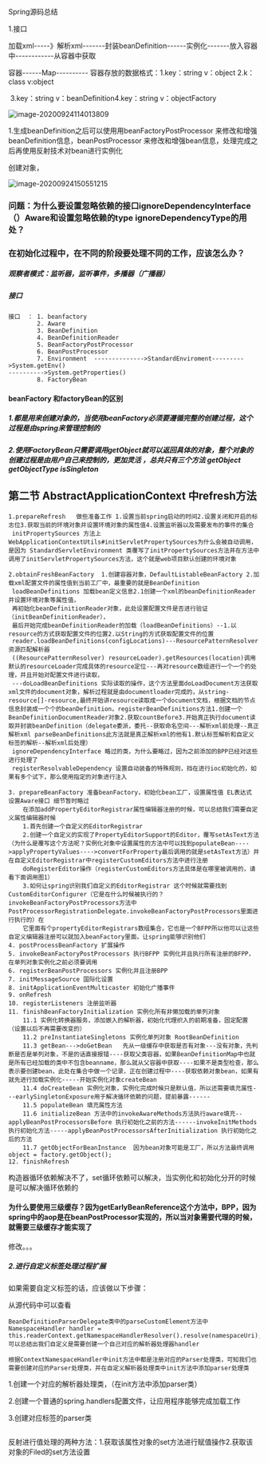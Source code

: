 Spring源码总结

1.接口 

加载xml-----》解析xml-------封装beanDefinition------实例化-------放入容器中------------从容器中获取



容器------Map----------                容器存放的数据格式：1.key：string  v：object 2.k：class v:object

​													3.key：string  v：beanDefinition4.key：string  v：objectFactory 



![image-20200924114013809](D:\马士兵架构\myProject\spring-springboot源码学习\五期源码课总结\iamges\image-20200924114013809.png)



1.生成beanDefinition之后可以使用用beanFactoryPostProcessor 来修改和增强beanDefinition信息，beanPostProcessor 来修改和增强bean信息，处理完成之后再使用反射技术对bean进行实例化

创建对象，

![image-20200924150551215](D:\马士兵架构\myProject\spring-springboot源码学习\五期源码课总结\iamges\image-20200924150551215.png)



### 问题：为什么要设置忽略依赖的接口ignoreDependencyInterface（）Aware和设置忽略依赖的type ignoreDependencyType的用处？



### 在初始化过程中，在不同的阶段要处理不同的工作，应该怎么办？

##### 观察者模式：监听器，监听事件，多播器（广播器）

##### 	接口

```
接口  ： 1. beanfactory
		2. Aware
		3. BeanDefinition
		4. BeanDefinitionReader
		5. BeanFactoryPostProcessor
		6. BeanPostProcessor
		7. Environment  -------------->StandardEnviroment--------->System.getEnv() 																---------->System.getProperties()
		8. FactoryBean 
```

####  beanFactory 和factoryBean的区别 

##### 1.都是用来创建对象的，当使用beanFactory必须要遵循完整的创建过程，这个过程是由spring来管理控制的

##### 2.使用FactoryBean只需要调用getObject就可以返回具体的对象，整个对象的创建过程是由用户自己来控制的，更加灵活  ，总共只有三个方法  getObject  getObjectType  isSingleton



## 第二节 AbstractApplicationContext 中refresh方法

```
1.prepareRefresh   做些准备工作 1.设置当前spring启动的时间2.设置关闭和开启的标志位3.获取当前的环境对象并设置环境对象的属性值4.设置监听器以及需要发布的事件的集合
 initPropertySources 方法上 WebApplicationContextUtils#initServletPropertySources为什么会被自动调用，是因为 StandardServletEnvironment 类覆写了initPropertySources方法并在方法中调用了initServletPropertySources方法，这个就是web项目默认创建的环境对象

2.obtainFreshBeanFactory  1.创建容器对象，DefaultListableBeanFactory 2.加载xml配置文件的属性值到当前工厂中，最重要的就是BeanDefinition
 loadBeanDefinitions 加载bean定义信息2.1创建一个xml的beanDefinitionReader并设置环境对象等属性值，
 再初始化beanDefinitionReader对象，此处设置配置文件是否进行验证（initBeanDefinitionReader），
 最后开始完成beanDefinitionReader的加载（loadBeanDefinitions）--1.以resource的方式获取配置文件的位置2.以String的方式获取配置文件的位置
 reader.loadBeanDefinitions(configLocations)---ResourcePatternResolver资源匹配解析器
 ((ResourcePatternResolver) resourceLoader).getResources(location)调用默认的resourceLoader完成具体的resource定位---再对resource数组进行一个一个的处理，并且开始对配置文件进行读取，
 ---doLoadBeanDefinitions 实际读取的操作，这个方法里面doLoadDocument方法获取xml文件的document对象，解析过程就是由documentloader完成的，从string-resource[]-resource,最终开始讲resource读取成一个document文档，根据文档的节点信息封装成一个个的beanDefinition，registerBeanDefinitions方法1.创建一个BeanDefinitionDocumentReader对象2.获取countBefore3.开始真正执行document读取并封装beanDefinition（delegate委派，委托--获取命名空间---解析xml前处理--真正解析xml parseBeanDefinitions此方法就是真正解析xml的他有1.默认标签解析和自定义标签的解析--解析xml后处理）
 ignoreDependencyInterface 略过的类，为什么要略过，因为之前添加的BPP已经对这些进行处理了
 registerResolvableDependency 设置自动装备的特殊规则，挡在进行ioc初始化的，如果有多个试下，那么使用指定的对象进行注入

3. prepareBeanFactory 准备beanFactory，初始化bean工厂，设置属性值 EL表达式 设置Aware接口 细节暂时略过
	在添加addPropertyEditorRegistrar属性编辑器注册的时候，可以总结我们需要自定义属性编辑器时候
	1.首先创建一个自定义的EditorRegistrar
	2.创建一个自定义的实现了PropertyEditorSupport的Editor，覆写setAsText方法（为什么是覆写这个方法呢？实例化对象中设置属性的方法中可以找到populateBean---->applyPropertyValues---->convertForProperty最后调用的就是setAsText方法）并在自定义EditorRegistrar中registerCustomEditors方法中进行注册		
	doRegisterEditor操作（registerCustomEditors方法具体是在哪里被调用的，请看下面调用图1）
	3.如何让spring识别我们自定义的EditorRegistrar 这个时候就需要找到CustomEditorConfigurer（它是在什么时候被执行的？invokeBeanFactoryPostProcessors方法中PostProcessorRegistrationDelegate.invokeBeanFactoryPostProcessors里面进行执行的）在
	它里面有个propertyEditorRegistrars数组集合，它也是一个BFPP所以他可以让这些自定义编辑器注册可以就加入beanFactory里面，让spring能够识别他们
4. postProcessBeanFactory 扩展操作
5. invokeBeanFactoryPostProcessors 执行BFPP 实例化并且执行所有注册的BFPP，在单列对象实例化之前必须要调用
6. registerBeanPostProcessors 实例化并且注册BPP
7. initMessageSource 国际化设置
8. initApplicationEventMulticaster 初始化广播事件
9. onRefresh
10. registerListeners 注册监听器
11. finishBeanFactoryInitialization 实例化所有非懒加载的单列对象
    11.1 实例化转换器服务，添加嵌入的解析器，初始化代理织入的前期准备，固定配置（设置以后不再需要改变的）
    11.2 preInstantiateSingletons 实例化单列对象 RootBeanDefinition 
    11.3 getBean--->doGetBean   先从一级缓存中获取是否有对象---没有对象，先判断是否是单列对象，不是的话直接报错----获取父类容器，如果BeanDefinitionMap中也就是所有已经加载的类中不包含beanname，那么就从父容器中获取----如果不是类型检查，那么表示要创建bean，此处在集合中做一个记录，正在创建过程中----获取依赖对象bean，如果有就先进行加载实例化-----开始实例化对象createBean
    11.4 doCreateBean 实例化对象，实例化完成时候只是默认值，所以还需要填充属性---earlySingletonExposure用于解决循环依赖的问题，提前暴露------
    11.5 populateBean 填充属性方法 
    11.6 initializeBean 方法中的invokeAwareMethods方法执行aware填充--applyBeanPostProcessorsBefore 执行初始化之前的方法------invokeInitMethods 执行初始化方法-----applyBeanPostProcessorsAfterInitialization 执行初始化之后的方法
    11.7 getObjectForBeanInstance  因为bean对象可能是工厂，所以方法最终调用 object = factory.getObject();
12. finishRefresh 
```

构造器循环依赖解决不了，set循环依赖可以解决，当实例化和初始化分开的时候是可以解决循环依赖的

#### 为什么要使用三级缓存？因为getEarlyBeanReference这个方法中，BPP，因为spring中的aop是在beanPostProcessor实现的，所以当对象需要代理的时候，就需要三级缓存才能实现了

修改。。。

##### 2.进行自定义标签处理过程扩展

如果需要自定义标签的话，应该做以下步骤：

从源代码中可以查看

```
BeanDefinitionParserDelegate类中的parseCustomElement方法中
NamespaceHandler handler = this.readerContext.getNamespaceHandlerResolver().resolve(namespaceUri);可以总结出我们自定义是需要创建一个自己对应的解析器处理器handler

根据ContextNamespaceHandler中init方法中都是注册对应的Parser处理类，可知我们也需要创建对应的Parser处理类，并在自定义解析器处理类中init方法中添加parser处理类
```

1.创建一个对应的解析器处理类，（在init方法中添加parser类）

2.创建一个普通的spring.handlers配置文件，让应用程序能够完成加载工作

3.创建对应标签的parser类

[^调用图1]: 

```

```

反射进行值处理的两种方法：1.获取该属性对象的set方法进行赋值操作2.获取该对象的Filed的set方法设置



































































